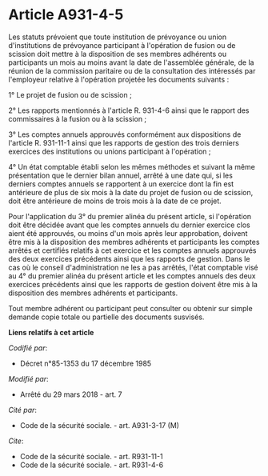 # Article A931-4-5

Les statuts prévoient que toute institution de prévoyance ou union d'institutions de prévoyance participant à l'opération de
fusion ou de scission doit mettre à la disposition de ses membres adhérents ou participants     un mois au moins avant la
date de l'assemblée générale, de la réunion de la commission paritaire ou de la consultation des intéressés par l'employeur
relative à l'opération projetée les documents suivants : 

1° Le projet de fusion ou de scission ; 

2° Les rapports mentionnés à l'article R. 931-4-6 ainsi que le rapport des commissaires à la fusion ou à la scission ; 

3° Les comptes annuels approuvés conformément aux dispositions de l'article R. 931-11-1 ainsi que les rapports de gestion des
trois derniers exercices des institutions ou unions participant à l'opération ; 

4° Un état comptable établi selon les mêmes méthodes et suivant la même présentation que le dernier bilan annuel, arrêté à
une date qui, si les derniers comptes annuels se rapportent à un exercice dont la fin est antérieure de plus de six mois à la
date du projet de fusion ou de scission, doit être antérieure de moins de trois mois à la date de ce projet. 

Pour l'application du 3° du premier alinéa du présent article, si l'opération doit être décidée avant que les comptes annuels
du dernier exercice clos aient été approuvés, ou moins d'un mois après leur approbation, doivent être mis à la disposition
des membres adhérents et participants les comptes arrêtés et certifiés relatifs à cet exercice et les comptes annuels
approuvés des deux exercices précédents ainsi que les rapports de gestion. Dans le cas où le conseil d'administration ne les
a pas arrêtés, l'état comptable visé au 4° du premier alinéa du présent article et les comptes annuels des deux exercices
précédents ainsi que les rapports de gestion doivent être mis à la disposition des membres adhérents et participants. 

Tout membre adhérent ou participant peut consulter ou obtenir sur simple demande copie totale ou partielle des documents
susvisés.

**Liens relatifs à cet article**

_Codifié par_:

  - Décret n°85-1353 du 17 décembre 1985

_Modifié par_:

  - Arrêté du 29 mars 2018 - art. 7

_Cité par_:

  - Code de la sécurité sociale. - art. A931-3-17 (M)

_Cite_:

  - Code de la sécurité sociale. - art. R931-11-1
  - Code de la sécurité sociale. - art. R931-4-6

